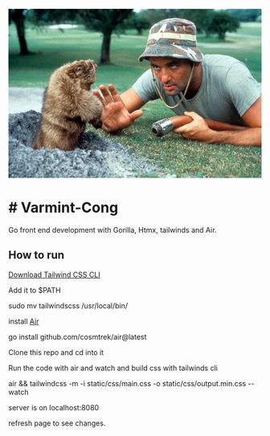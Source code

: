 ![Bill Murray](https://raw.githubusercontent.com/wcatz/Varmint-Cong/master/static/media/bill-gopher.webp)
# # Varmint-Cong
Go front end development with Gorilla, Htmx, tailwinds and Air.

## How to run

[Download Tailwind CSS CLI](https://tailwindcss.com/blog/standalone-cli)

Add it to $PATH

sudo mv tailwindscss /usr/local/bin/

install [Air](https://github.com/cosmtrek/air)

go install github.com/cosmtrek/air@latest

Clone this repo and cd into it

Run the code with air and watch and build css with tailwinds cli

air && tailwindcss -m -i static/css/main.css -o static/css/output.min.css --watch

server is on localhost:8080

refresh page to see changes.